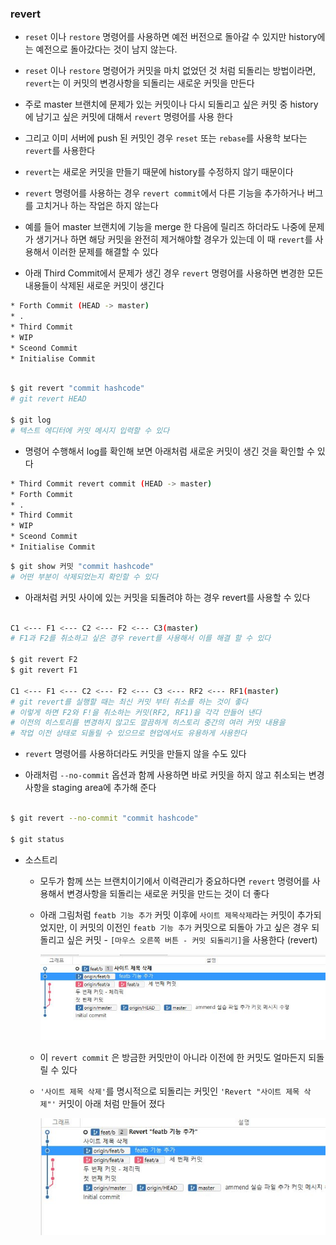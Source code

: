 ### revert

- `reset` 이나 `restore` 명령어를 사용하면 예전 버전으로 돌아갈 수 있지만 history에는 예전으로 돌아갔다는 것이 남지 않는다.

- `reset` 이나 `restore` 명령어가 커밋을 마치 없었던 것 처럼 되돌리는 방법이라면, `revert`는 이 커밋의 변경사항을 되돌리는 새로운 커밋을 만든다

- 주로 master 브랜치에 문제가 있는 커밋이나 다시 되돌리고 싶은 커밋 중 history에 남기고 싶은 커밋에 대해서 `revert` 명령어를 사용 한다

- 그리고 이미 서버에 push 된 커밋인 경우 `reset` 또는 `rebase`를 사용학 보다는 `revert`를 사용한다

- `revert`는 새로운 커밋을 만들기 때문에 history를 수정하지 않기 때문이다

- `revert` 명령어를 사용하는 경우 `revert commit`에서 다른 기능을 추가하거나 버그를 고치거나 하는 작업은 하지 않는다

- 예를 들어 master 브랜치에 기능을 merge 한 다음에 릴리즈 하더라도 나중에 문제가 생기거나 하면 해당 커밋을 완전히 제거해야할 경우가 있는데 이 때 `revert`를 사용해서 이러한 문제를 해결할 수 있다

- 아래 Third Commit에서 문제가 생긴 경우 `revert` 명령어를 사용하면 변경한 모든 내용들이 삭제된 새로운 커밋이 생긴다

```bash
* Forth Commit (HEAD -> master)
* .
* Third Commit
* WIP
* Sceond Commit
* Initialise Commit
```

```bash

$ git revert "commit hashcode"
# git revert HEAD

$ git log
# 텍스트 에디터에 커밋 메시지 입력할 수 있다

```

- 명령어 수행해서 log를 확인해 보면 아래처럼 새로운 커밋이 생긴 것을 확인할 수 있다

```bash
* Third Commit revert commit (HEAD -> master)
* Forth Commit
* .
* Third Commit
* WIP
* Sceond Commit
* Initialise Commit
```

```bash
$ git show 커밋 "commit hashcode"
# 어떤 부분이 삭제되었는지 확인할 수 있다

```

- 아래처럼 커밋 사이에 있는 커밋을 되돌려야 하는 경우 revert를 사용할 수 있다

```bash

C1 <--- F1 <--- C2 <--- F2 <--- C3(master)
# F1과 F2를 취소하고 싶은 경우 revert를 사용해서 이를 해결 할 수 있다

$ git revert F2
$ git revert F1

C1 <--- F1 <--- C2 <--- F2 <--- C3 <--- RF2 <--- RF1(master)
# git revert를 실행할 때는 최신 커밋 부터 취소를 하는 것이 좋다
# 이렇게 하면 F2와 F!을 취소하는 커밋(RF2, RF1)을 각각 만들어 낸다
# 이전의 히스토리를 변경하지 않고도 깔끔하게 히스토리 중간의 여러 커밋 내용을
# 작업 이전 상태로 되돌릴 수 있으므로 현업에서도 유용하게 사용한다
```

- `revert` 명령어를 사용하더라도 커밋을 만들지 않을 수도 있다

- 아래처럼 `--no-commit` 옵션과 함께 사용하면 바로 커밋을 하지 않고 취소되는 변경사항을 staging area에 추가해 준다

```bash

$ git revert --no-commit "commit hashcode"

$ git status

```

- 소스트리

  - 모두가 함께 쓰는 브랜치이기에서 이력관리가 중요하다면 `revert` 명령어를 사용해서 변경사항을 되돌리는 새로운 커밋을 만드는 것이 더 좋다

  * 아래 그림처럼 `featb 기능 추가` 커밋 이후에 `사이트 제목삭제`라는 커밋이 추가되었지만, 이 커밋의 이전인 `featb 기능 추가` 커밋으로 되돌아 가고 싶은 경우 되돌리고 싶은 커밋 - `[마우스 오른쪽 버튼 - 커밋 되돌리기]`을 사용한다 (revert)

     <img src="images/2020-08-06-git-commit-edit7.png?raw=true">

  - 이 `revert commit` 은 방금한 커밋만이 아니라 이전에 한 커밋도 얼마든지 되돌릴 수 있다

  - `'사이트 제목 삭제'`를 명시적으로 되돌리는 커밋인 `'Revert "사이트 제목 삭제"'` 커밋이 아래 처럼 만들어 졌다

     <img src="images/2020-08-06-git-commit-edit8.png?raw=true">
